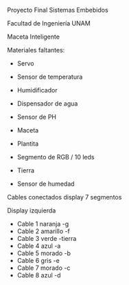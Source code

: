 Proyecto Final Sistemas Embebidos

Facultad de Ingeniería UNAM

Maceta Inteligente

Materiales faltantes: 

  - Servo
  
  - Sensor de temperatura
  
  - Humidificador
  
  - Dispensador de agua
  
  - Sensor de PH
  
  - Maceta
  
  - Plantita
  
  - Segmento de RGB / 10 leds
  
  - Tierra

  - Sensor de humedad


Cables conectados display 7 segmentos

Display izquierda
  - Cable 1 naranja -g
  - Cable 2 amarillo -f 
  - Cable 3 verde -tierra
  - Cable 4 azul -a
  - Cable 5 morado -b
  - Cable 6 gris -e
  - Cable 7 morado -c
  - Cable 8 azul -d

